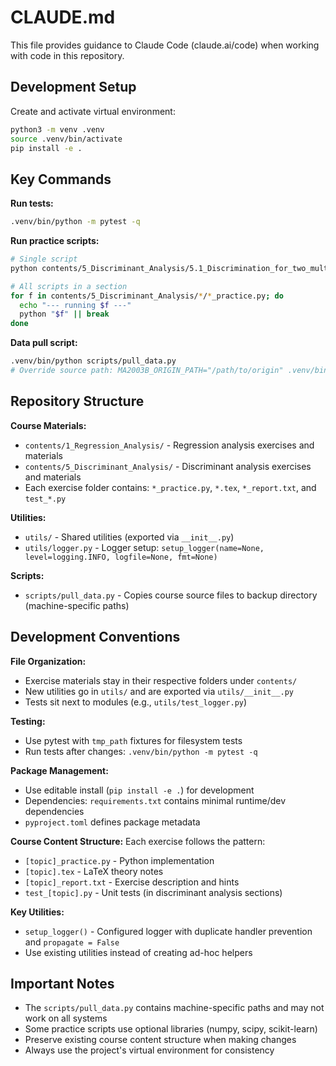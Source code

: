 # CLAUDE.md

This file provides guidance to Claude Code (claude.ai/code) when working with code in this repository.

## Development Setup

Create and activate virtual environment:
```bash
python3 -m venv .venv
source .venv/bin/activate
pip install -e .
```

## Key Commands

**Run tests:**
```bash
.venv/bin/python -m pytest -q
```

**Run practice scripts:**
```bash
# Single script
python contents/5_Discriminant_Analysis/5.1_Discrimination_for_two_multivariate_normal_populations/discrimination_two_populations_practice.py

# All scripts in a section
for f in contents/5_Discriminant_Analysis/*/*_practice.py; do
  echo "--- running $f ---"
  python "$f" || break
done
```

**Data pull script:**
```bash
.venv/bin/python scripts/pull_data.py
# Override source path: MA2003B_ORIGIN_PATH="/path/to/origin" .venv/bin/python scripts/pull_data.py
```

## Repository Structure

**Course Materials:**
- `contents/1_Regression_Analysis/` - Regression analysis exercises and materials
- `contents/5_Discriminant_Analysis/` - Discriminant analysis exercises and materials
- Each exercise folder contains: `*_practice.py`, `*.tex`, `*_report.txt`, and `test_*.py`

**Utilities:**
- `utils/` - Shared utilities (exported via `__init__.py`)
- `utils/logger.py` - Logger setup: `setup_logger(name=None, level=logging.INFO, logfile=None, fmt=None)`

**Scripts:**
- `scripts/pull_data.py` - Copies course source files to backup directory (machine-specific paths)

## Development Conventions

**File Organization:**
- Exercise materials stay in their respective folders under `contents/`
- New utilities go in `utils/` and are exported via `utils/__init__.py`
- Tests sit next to modules (e.g., `utils/test_logger.py`)

**Testing:**
- Use pytest with `tmp_path` fixtures for filesystem tests
- Run tests after changes: `.venv/bin/python -m pytest -q`

**Package Management:**
- Use editable install (`pip install -e .`) for development
- Dependencies: `requirements.txt` contains minimal runtime/dev dependencies
- `pyproject.toml` defines package metadata

**Course Content Structure:**
Each exercise follows the pattern:
- `[topic]_practice.py` - Python implementation
- `[topic].tex` - LaTeX theory notes  
- `[topic]_report.txt` - Exercise description and hints
- `test_[topic].py` - Unit tests (in discriminant analysis sections)

**Key Utilities:**
- `setup_logger()` - Configured logger with duplicate handler prevention and `propagate = False`
- Use existing utilities instead of creating ad-hoc helpers

## Important Notes

- The `scripts/pull_data.py` contains machine-specific paths and may not work on all systems
- Some practice scripts use optional libraries (numpy, scipy, scikit-learn)
- Preserve existing course content structure when making changes
- Always use the project's virtual environment for consistency